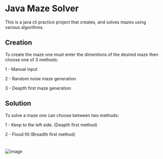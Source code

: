 # Java Maze Solver
This is a java cli practice project that creates, and solves mazes using various algorithms.

## Creation
To create the maze one must enter the dimentions of the desired maze then choose one of 3 methods: 

1 - Manual input

2 - Random noise maze generation

3 - Deapth first maze generation

## Solution
To solve a maze one can choose between two methods:

1 - Keep to the left side. (Deapth first method)

2 - Flood fill (Breadth first method)
# 

![image](https://github.com/user-attachments/assets/8fa2dabf-64a9-4fbe-96b3-9e9c0be0f069)
